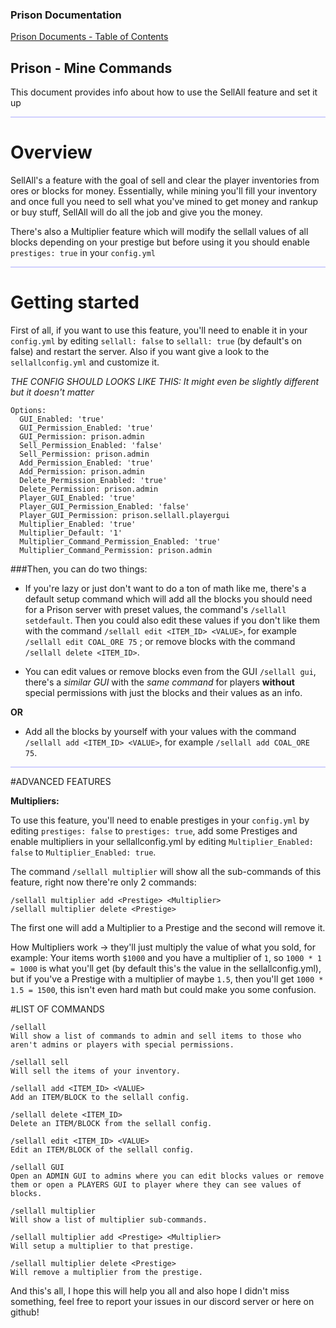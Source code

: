 ### Prison Documentation 
[Prison Documents - Table of Contents](prison_docs_000_toc.md)

## Prison - Mine Commands

This document provides info about how to use the SellAll feature and set it up

<hr style="height:1px; border:none; color:#aaf; background-color:#aaf;">

# Overview

SellAll's a feature with the goal of sell and clear the player inventories from ores or blocks for money.
Essentially, while mining you'll fill your inventory and once full you need to sell what you've mined
to get money and rankup or buy stuff, SellAll will do all the job and give you the money. 

There's also a Multiplier feature which will modify the sellall values of all blocks depending on your prestige but before 
using it you should enable ```prestiges: true``` in your ```config.yml```

<hr style="height:1px; border:none; color:#aaf; background-color:#aaf;">

# Getting started

First of all, if you want to use this feature, you'll need to enable it in your ```config.yml``` by editing ```sellall: false``` to ```sellall: true``` (by default's on false) and restart the server.
Also if you want give a look to the ```sellallconfig.yml``` and customize it.

*THE CONFIG SHOULD LOOKS LIKE THIS:*
_It might even be slightly different but it doesn't matter_

```
Options:
  GUI_Enabled: 'true'
  GUI_Permission_Enabled: 'true'
  GUI_Permission: prison.admin
  Sell_Permission_Enabled: 'false'
  Sell_Permission: prison.admin
  Add_Permission_Enabled: 'true'
  Add_Permission: prison.admin
  Delete_Permission_Enabled: 'true'
  Delete_Permission: prison.admin
  Player_GUI_Enabled: 'true'
  Player_GUI_Permission_Enabled: 'false'
  Player_GUI_Permission: prison.sellall.playergui
  Multiplier_Enabled: 'true'
  Multiplier_Default: '1'
  Multiplier_Command_Permission_Enabled: 'true'
  Multiplier_Command_Permission: prison.admin
```

###Then, you can do two things:
* If you're lazy or just don't want to do a ton of math like me, there's a default setup command which will add all the blocks
you should need for a Prison server with preset values, the command's ```/sellall setdefault```.
Then you could also edit these values if you don't like them with the command ```/sellall edit <ITEM_ID> <VALUE>```, for example ```/sellall edit COAL_ORE 75``` ; or 
remove blocks with the command ```/sellall delete <ITEM_ID>```.

* You can edit values or remove blocks even from the GUI ```/sellall gui```, there's a _similar GUI_ with the _same command_ for 
players **without** special permissions with just the blocks and their values as an info.

**OR**

* Add all the blocks by yourself with your values with the command ```/sellall add <ITEM_ID> <VALUE>```, for example ```/sellall add COAL_ORE 75```.


<hr style="height:1px; border:none; color:#aaf; background-color:#aaf;">


#ADVANCED FEATURES

**Multipliers:**

To use this feature, you'll need to enable prestiges in your ```config.yml``` by editing ```prestiges: false``` to ```prestiges: true```, add some Prestiges and enable
multipliers in your sellallconfig.yml by editing ```Multiplier_Enabled: false``` to ```Multiplier_Enabled: true```.

The command ```/sellall multiplier``` will show all the sub-commands of this feature, right now there're only 2 commands:
```
/sellall multiplier add <Prestige> <Multiplier>
/sellall multiplier delete <Prestige>
```


The first one will add a Multiplier to a Prestige and the second will remove it.

How Multipliers work -> they'll just multiply the value of what you sold, for example: Your items worth ```$1000``` and you have a multiplier of ```1```,
so ```1000 * 1 = 1000``` is what you'll get (by default this's the value in the sellallconfig.yml), but if you've a Prestige with a multiplier of maybe ```1.5```, then
you'll get ```1000 * 1.5 = 1500```, this isn't even hard math but could make you some confusion. 

#LIST OF COMMANDS
```
/sellall
Will show a list of commands to admin and sell items to those who aren't admins or players with special permissions.

/sellall sell
Will sell the items of your inventory.

/sellall add <ITEM_ID> <VALUE>
Add an ITEM/BLOCK to the sellall config.

/sellall delete <ITEM_ID>
Delete an ITEM/BLOCK from the sellall config.

/sellall edit <ITEM_ID> <VALUE>
Edit an ITEM/BLOCK of the sellall config.

/sellall GUI
Open an ADMIN GUI to admins where you can edit blocks values or remove them or open a PLAYERS GUI to player where they can see values of blocks.

/sellall multiplier
Will show a list of multiplier sub-commands.

/sellall multiplier add <Prestige> <Multiplier>
Will setup a multiplier to that prestige.

/sellall multiplier delete <Prestige>
Will remove a multiplier from the prestige.
```

And this's all, I hope this will help you all and also hope I didn't miss something, feel free to report your issues in our discord server or here on github!